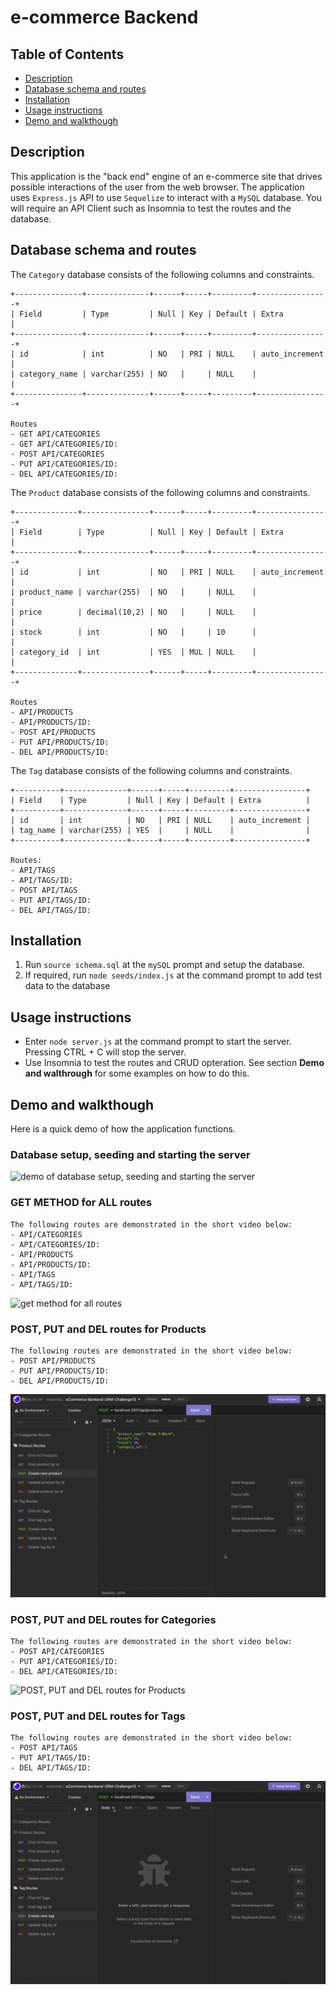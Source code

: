# e-commerce Backend

## Table of Contents
- [Description](description)
- [Database schema and routes](database-schema-routes)
- [Installation](installation)
- [Usage instructions](usage-instructions)
- [Demo and walkthough](demo-walkthough)


## Description
This application is the "back end" engine of an e-commerce site that drives possible interactions of the user from the web browser. The application uses `Express.js` API to use `Sequelize` to interact with a `MySQL` database. You will require an API Client such as Insomnia to test the routes and the database.



## Database schema and routes
The `Category` database consists of the following columns and constraints. 
```
+---------------+--------------+------+-----+---------+----------------+
| Field         | Type         | Null | Key | Default | Extra          |
+---------------+--------------+------+-----+---------+----------------+
| id            | int          | NO   | PRI | NULL    | auto_increment |
| category_name | varchar(255) | NO   |     | NULL    |                |
+---------------+--------------+------+-----+---------+----------------+

Routes
- GET API/CATEGORIES
- GET API/CATEGORIES/ID:
- POST API/CATEGORIES
- PUT API/CATEGORIES/ID:
- DEL API/CATEGORIES/ID:
```
The `Product` database consists of the following columns and constraints. 
```
+--------------+---------------+------+-----+---------+----------------+
| Field        | Type          | Null | Key | Default | Extra          |
+--------------+---------------+------+-----+---------+----------------+
| id           | int           | NO   | PRI | NULL    | auto_increment |
| product_name | varchar(255)  | NO   |     | NULL    |                |
| price        | decimal(10,2) | NO   |     | NULL    |                |
| stock        | int           | NO   |     | 10      |                |
| category_id  | int           | YES  | MUL | NULL    |                |
+--------------+---------------+------+-----+---------+----------------+

Routes
- API/PRODUCTS
- API/PRODUCTS/ID:
- POST API/PRODUCTS
- PUT API/PRODUCTS/ID:
- DEL API/PRODUCTS/ID:
```

The `Tag` database consists of the following columns and constraints. 
```
+----------+--------------+------+-----+---------+----------------+
| Field    | Type         | Null | Key | Default | Extra          |
+----------+--------------+------+-----+---------+----------------+
| id       | int          | NO   | PRI | NULL    | auto_increment |
| tag_name | varchar(255) | YES  |     | NULL    |                |
+----------+--------------+------+-----+---------+----------------+

Routes:
- API/TAGS
- API/TAGS/ID:
- POST API/TAGS
- PUT API/TAGS/ID:
- DEL API/TAGS/ID:
```
## Installation

1. Run `source schema.sql` at the `mySQL` prompt and setup the database.
2. If required, run `node seeds/index.js` at the command prompt to add test data to the database


## Usage instructions
- Enter `node server.js` at the command prompt to start the server. Pressing CTRL + C will stop the server.
- Use Insomnia to test the routes and CRUD opteration. See section **Demo and walthrough** for some examples on how to do this.

## Demo and walkthough
Here is a quick demo of how the application functions.
### Database setup, seeding and starting the server
![demo of database setup, seeding and starting the server](./images/ORM13_eCommerceBackend-DB-Demo.gif)
### GET METHOD for ALL routes
```
The following routes are demonstrated in the short video below:
- API/CATEGORIES
- API/CATEGORIES/ID:
- API/PRODUCTS
- API/PRODUCTS/ID:
- API/TAGS
- API/TAGS/ID:
```
![get method for all routes](./images/ORM13_All-Get-routes-demo.gif)

### POST, PUT and DEL routes for Products
```
The following routes are demonstrated in the short video below:
- POST API/PRODUCTS
- PUT API/PRODUCTS/ID:
- DEL API/PRODUCTS/ID:
```
![POST, PUT and DEL routes for Products](./images/ORM13_Product-operations-demo.gif)

### POST, PUT and DEL routes for Categories
```
The following routes are demonstrated in the short video below:
- POST API/CATEGORIES
- PUT API/CATEGORIES/ID:
- DEL API/CATEGORIES/ID:
```
![POST, PUT and DEL routes for Products](./images/ORM13_Categories-operations-demo.gif)

### POST, PUT and DEL routes for Tags
```
The following routes are demonstrated in the short video below:
- POST API/TAGS
- PUT API/TAGS/ID:
- DEL API/TAGS/ID:
```
![POST, PUT and DEL routes for Tags](./images/ORM13_Tags-operations-demo.gif)
